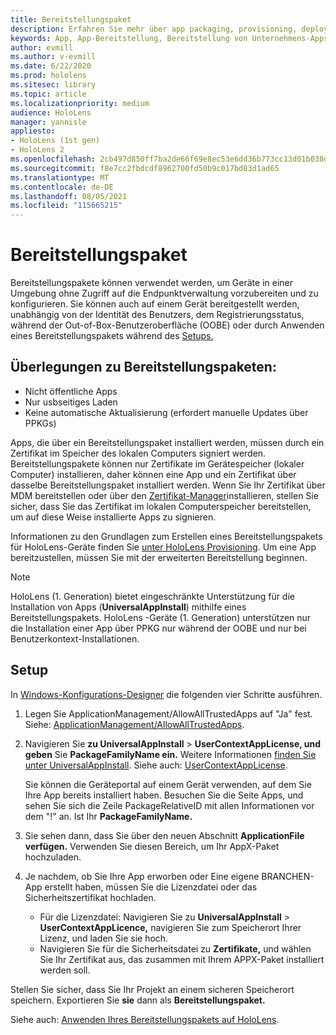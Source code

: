```yaml
---
title: Bereitstellungspaket
description: Erfahren Sie mehr über app packaging, provisioning, deployment und enterprise app deployment for HoloLens devices (Packen, Bereitstellen, Bereitstellen und Bereitstellen HoloLens Unternehmens-Apps).
keywords: App, App-Bereitstellung, Bereitstellung von Unternehmens-Apps, Bereitstellung
author: evmill
ms.author: v-evmill
ms.date: 6/22/2020
ms.prod: hololens
ms.sitesec: library
ms.topic: article
ms.localizationpriority: medium
audience: HoloLens
manager: yannisle
appliesto:
- HoloLens (1st gen)
- HoloLens 2
ms.openlocfilehash: 2cb497d850ff7ba2de66f69e8ec53e6dd36b773cc13d01b038def8d539e3b0c1
ms.sourcegitcommit: f8e7cc2fbdcdf8962700fd50b9c017bd83d1ad65
ms.translationtype: MT
ms.contentlocale: de-DE
ms.lasthandoff: 08/05/2021
ms.locfileid: "115665215"
---
```

# <a name="provisioning-package"></a>Bereitstellungspaket

Bereitstellungspakete können verwendet werden, um Geräte in einer Umgebung ohne Zugriff auf die Endpunktverwaltung vorzubereiten und zu konfigurieren. Sie können auch auf einem Gerät bereitgestellt werden, unabhängig von der Identität des Benutzers, dem Registrierungsstatus, während der Out-of-Box-Benutzeroberfläche (OOBE) oder durch Anwenden eines Bereitstellungspakets während des [Setups.](/hololens/hololens-provisioning##apply-a-provisioning-package-to-hololens-during-setup)

## <a name="provisioning-packages-considerations"></a>Überlegungen zu Bereitstellungspaketen:

* Nicht öffentliche Apps
* Nur usbseitiges Laden
* Keine automatische Aktualisierung (erfordert manuelle Updates über PPKGs)

Apps, die über ein Bereitstellungspaket installiert werden, müssen durch ein Zertifikat im Speicher des lokalen Computers signiert werden. Bereitstellungspakete können nur Zertifikate im Gerätespeicher (lokaler Computer) installieren, daher können eine App und ein Zertifikat über dasselbe Bereitstellungspaket installiert werden. Wenn Sie Ihr Zertifikat über MDM bereitstellen oder über den [Zertifikat-Manager](certificate-manager.md)installieren, stellen Sie sicher, dass Sie das Zertifikat im lokalen Computerspeicher bereitstellen, um auf diese Weise installierte Apps zu signieren.

Informationen zu den Grundlagen zum Erstellen eines Bereitstellungspakets für HoloLens-Geräte finden Sie [unter HoloLens Provisioning](/hololens/hololens-provisioning). Um eine App bereitzustellen, müssen Sie mit der erweiterten Bereitstellung beginnen.

> [!NOTE]
> HoloLens (1. Generation) bietet eingeschränkte Unterstützung für die Installation von Apps (**UniversalAppInstall**) mithilfe eines Bereitstellungspakets. HoloLens -Geräte (1. Generation) unterstützen nur die Installation einer App über PPKG nur während der OOBE und nur bei Benutzerkontext-Installationen.

## <a name="setup"></a>Setup

In [Windows-Konfigurations-Designer](https://www.microsoft.com/store/productId/9NBLGGH4TX22) die folgenden vier Schritte ausführen.

1. Legen Sie ApplicationManagement/AllowAllTrustedApps auf "Ja" fest. Siehe: [ApplicationManagement/AllowAllTrustedApps](/windows/client-management/mdm/policy-csp-applicationmanagement#applicationmanagement-allowalltrustedapps).

2. Navigieren Sie **zu UniversalAppInstall**  >  **UserContextAppLicense, und geben** Sie **PackageFamilyName ein.** Weitere Informationen [finden Sie unter UniversalAppInstall](/windows/configuration/wcd/wcd-universalappinstall). Siehe auch: [UserContextAppLicense](/windows/configuration/wcd/wcd-universalappinstall#usercontextapplicense).

   Sie können die Geräteportal auf einem Gerät verwenden, auf dem Sie Ihre App bereits installiert haben. Besuchen Sie die Seite Apps, und sehen Sie sich die Zeile PackageRelativeID mit allen Informationen vor dem "!" an. Ist Ihr **PackageFamilyName.**

3. Sie sehen dann, dass Sie über den neuen Abschnitt **ApplicationFile verfügen.** Verwenden Sie diesen Bereich, um Ihr AppX-Paket hochzuladen.

4. Je nachdem, ob Sie Ihre App erworben oder Eine eigene BRANCHEN-App erstellt haben, müssen Sie die Lizenzdatei oder das Sicherheitszertifikat hochladen.

    - Für die Lizenzdatei: Navigieren Sie zu **UniversalAppInstall**  >  **UserContextAppLicence,** navigieren Sie zum Speicherort Ihrer Lizenz, und laden Sie sie hoch.
    - Navigieren Sie für die Sicherheitsdatei zu **Zertifikate,** und wählen Sie Ihr Zertifikat aus, das zusammen mit Ihrem APPX-Paket installiert werden soll.

Stellen Sie sicher, dass Sie Ihr Projekt an einem sicheren Speicherort speichern. Exportieren Sie **sie** dann als **Bereitstellungspaket.**  

Siehe auch: [Anwenden Ihres Bereitstellungspakets auf HoloLens](/hololens/hololens-provisioning#apply-a-provisioning-package-to-hololens-during-setup).
